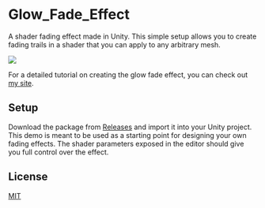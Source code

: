 # Glow_Fade_Effect

A shader fading effect made in Unity. 
This simple setup allows you to create fading trails in a shader that you can apply to any arbitrary mesh.

![](http://i.imgur.com/fBXtyOz.gif)

For a detailed tutorial on creating the glow fade effect, you can check out [my site](http://shealyntate.com/glow-fade/).

## Setup

Download the package from [Releases](https://github.com/Shealynntate/Glow_Fade_Effect/releases/tag/v1.0) and import it into your Unity project.
This demo is meant to be used as a starting point for designing your own fading effects.
The shader parameters exposed in the editor should give you full control over the effect.

## License

[MIT](https://github.com/Shealynntate/Glow_Fade_Effect/blob/master/LICENSE)
